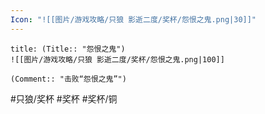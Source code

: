 ```yaml
---
Icon: "![[图片/游戏攻略/只狼 影逝二度/奖杯/怨恨之鬼.png|30]]"
---
```

```ad-common-bronze-trophy
title: (Title:: "怨恨之鬼")
![[图片/游戏攻略/只狼 影逝二度/奖杯/怨恨之鬼.png|100]]

(Comment:: "击败“怨恨之鬼”")
```

#只狼/奖杯 #奖杯 #奖杯/铜
